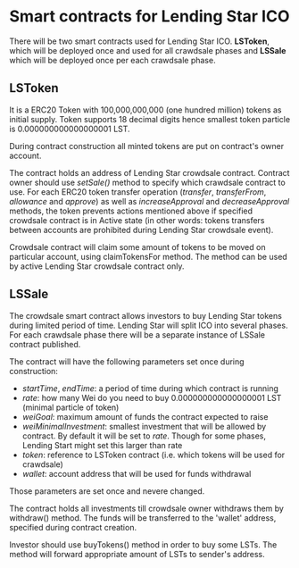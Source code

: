 # Smart contracts for Lending Star ICO

There will be two smart contracts used for Lending Star ICO. **LSToken**, which will be deployed once and used for all crawdsale phases and **LSSale** which will be deployed once per each crawdsale phase.

## LSToken

It is a ERC20 Token with 100,000,000,000 (one hundred million) tokens as initial supply. Token supports 18 decimal digits hence smallest token particle is 0.000000000000000001 LST.

During contract construction all minted tokens are put on contract's owner account.

The contract holds an address of Lending Star crowdsale contract. Contract owner should use *setSale()* method to specify which crawdsale contract to use. For each ERC20 token transfer operation (*transfer*, *transferFrom*, *allowance* and *approve*) as well as *increaseApproval* and *decreaseApproval* methods, the token prevents actions mentioned above if specified crowdsale contract is in Active state (in other words: tokens transfers between accounts are prohibited during Lending Star crowdsale event).

Crowdsale contract will claim some amount of tokens to be moved on particular account, using claimTokensFor method. The method can be used by active Lending Star crowdsale contract only.

## LSSale

The crowdsale smart contract allows investors to buy Lending Star tokens during limited period of time. Lending Star will split ICO into several phases. For each crawdsale phase there will be a separate instance of LSSale contract published.

The contract will have the following parameters set once during construction:
- *startTime*, *endTime*: a period of time during which contract is running
- *rate*: how many Wei do you need to buy 0.000000000000000001 LST (minimal particle of token)
- *weiGoal*: maximum amount of funds the contract expected to raise
- *weiMinimalInvestment*: smallest investment that will be allowed by contract. By default it will be set to *rate*. Though for some phases, Lending Start might set this larger than rate 
- *token*: reference to LSToken contract (i.e. which tokens will be used for crawdsale)
- *wallet*: account address that will be used for funds withdrawal

Those parameters are set once and nevere changed.

The contract holds all investments till crowdsale owner withdraws them by withdraw() method. The funds will be transferred to the 'wallet' address, specified during contract creation.

Investor should use buyTokens() method in order to buy some LSTs. The method will forward appropriate amount of LSTs to sender's address.
